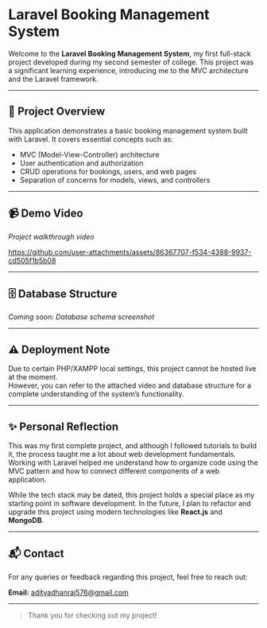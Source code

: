 # Laravel Booking Management System

Welcome to the **Laravel Booking Management System**, my first full-stack project developed during my second semester of college. This project was a significant learning experience, introducing me to the MVC architecture and the Laravel framework.

---

## 🚀 Project Overview

This application demonstrates a basic booking management system built with Laravel. It covers essential concepts such as:

- MVC (Model-View-Controller) architecture
- User authentication and authorization
- CRUD operations for bookings, users, and web pages
- Separation of concerns for models, views, and controllers

---

## 📹 Demo Video

*Project walkthrough video*

https://github.com/user-attachments/assets/86367707-f534-4388-9937-cd505f1b5b08

---

## 🗄️ Database Structure

*Coming soon: Database schema screenshot*

<!-- Place your database screenshot here -->

---

## ⚠️ Deployment Note

Due to certain PHP/XAMPP local settings, this project cannot be hosted live at the moment.  
However, you can refer to the attached video and database structure for a complete understanding of the system’s functionality.

---

## ✨ Personal Reflection

This was my first complete project, and although I followed tutorials to build it, the process taught me a lot about web development fundamentals. Working with Laravel helped me understand how to organize code using the MVC pattern and how to connect different components of a web application.

While the tech stack may be dated, this project holds a special place as my starting point in software development. In the future, I plan to refactor and upgrade this project using modern technologies like **React.js** and **MongoDB**.

---

## 📬 Contact

For any queries or feedback regarding this project, feel free to reach out:

**Email:** [adityadhanraj576@gmail.com](mailto:adityadhanraj576@gmail.com)

---

> Thank you for checking out my project!
